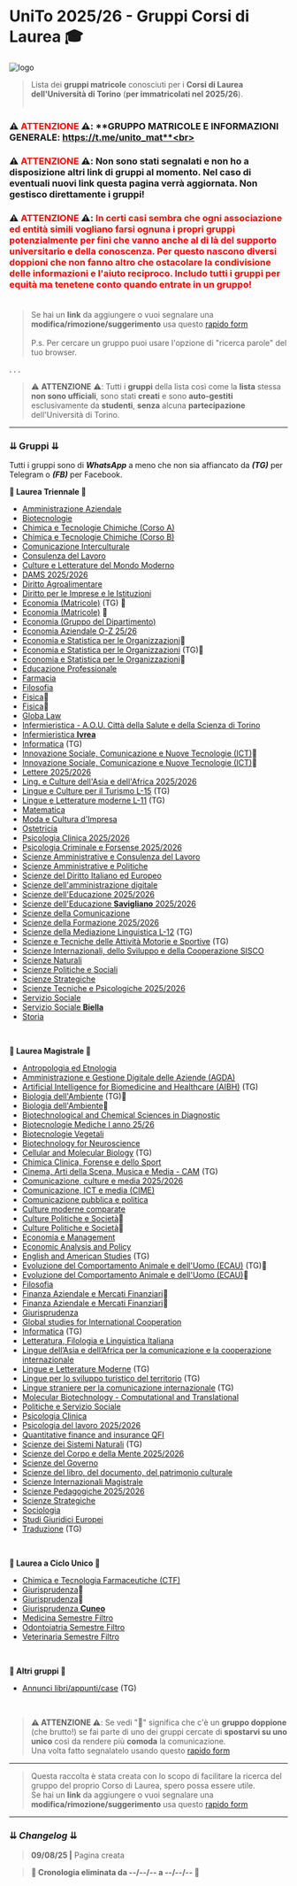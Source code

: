 # UniTo 2025/26 - Gruppi Corsi di Laurea 🎓

![logo](https://imgur.com/0j40uci.jpg)


> Lista dei **gruppi matricole** conosciuti per i **Corsi di Laurea dell'Università di Torino** (**per immatricolati nel 2025/26**).<br><br>

### ⚠️ **<span style="color:red">ATTENZIONE</span>** ⚠️:  **GRUPPO MATRICOLE E INFORMAZIONI GENERALE: https://t.me/unito_mat**<br>

### ⚠️ **<span style="color:red">ATTENZIONE</span>** ⚠️:  **Non sono stati segnalati e non ho a disposizione altri link di gruppi al momento.** Nel caso di **eventuali nuovi link** questa pagina verrà **aggiornata**. **Non gestisco direttamente i gruppi!**<br>

### ⚠️ **<span style="color:red">ATTENZIONE</span>** ⚠️:  **<span style="color:red">In certi casi sembra che ogni associazione ed entità simili vogliano farsi ognuna i propri gruppi potenzialmente per fini che vanno anche al di là del supporto universitario e della conoscenza. Per questo nascono diversi doppioni che non fanno altro che ostacolare la condivisione delle informazioni e l'aiuto reciproco. Includo tutti i gruppi per equità ma tenetene conto quando entrate in un gruppo!</span>**<br><br>

> Se hai un **link** da aggiungere o vuoi segnalare una **modifica/rimozione/suggerimento** usa questo [rapido form](https://rebrand.ly/form-gruppi-unito)<br><br>
>P.s. Per cercare un gruppo puoi usare l'opzione di "ricerca parole" del tuo browser.

. . .

>⚠️ **ATTENZIONE** ⚠️: Tutti i **gruppi** della lista così come la **lista** stessa **non sono ufficiali**, sono stati **creati** e sono **auto-gestiti** esclusivamente da **studenti**, **senza** alcuna **partecipazione** dell'Università di Torino.

***

### ⇊ Gruppi ⇊

Tutti i gruppi sono di _**WhatsApp**_ a meno che non sia affiancato da _**(TG)**_ per Telegram o _**(FB)**_ per Facebook.

**🔷 Laurea Triennale 🔷**

- [Amministrazione Aziendale](https://chat.whatsapp.com/GgZOxFhCyEv9sNNBTjDy9e?mode=ac_t)
- [Biotecnologie](https://chat.whatsapp.com/Dz6shnAtdyLHi02wcxUBaC?mode=ems_copy_t)
- [Chimica e Tecnologie Chimiche (Corso A)](https://chat.whatsapp.com/KqQVX51rnvB0jS5UpQl3t3)
- [Chimica e Tecnologie Chimiche (Corso B)](https://chat.whatsapp.com/FOZbBfxjFGO1e0psJJn7jw)
- [Comunicazione Interculturale](https://chat.whatsapp.com/FR9swW58jXV53R5NTTDO6F?mode=ac_t)
- [Consulenza del Lavoro](https://chat.whatsapp.com/I76Ei7hVHdKGGeb2SJpunA?mode=ac_t)
- [Culture e Letterature del Mondo Moderno](https://chat.whatsapp.com/CvTX43oHkxS8uOLIcZtWk0)
- [DAMS 2025/2026](https://chat.whatsapp.com/HMFPey9d1j4BNEUOI1jvDu?mode=ac_t)
- [Diritto Agroalimentare](https://chat.whatsapp.com/LwTyhxqDyfu709Cxw8aCXA?mode=ac_t)
- [Diritto per le Imprese e le Istituzioni](https://chat.whatsapp.com/DOPJhHF7Tn1CEDyweqMG9e?mode=ac_t)
- [Economia (Matricole)](https://t.me/+RRSXnZZnNeFjNWJk) (TG) 🔴
- [Economia (Matricole)](https://chat.whatsapp.com/BVQDas86pCQ00f0uYUstyA?mode=ems_share_t) 🔴
- [Economia (Gruppo del Dipartimento)](https://chat.whatsapp.com/GMNL6n8440x3omn7qA0CHl?mode=r_t)
- [Economia Aziendale O-Z  25/26](https://chat.whatsapp.com/KFoyQm5JD4b1k9L2bx8lUm?mode=ems_copy_c)
- [Economia e Statistica per le Organizzazioni](https://chat.whatsapp.com/DGlTukqFpzw66BXukHdvWy?mode=ems_wa_t)🔴
- [Economia e Statistica per le Organizzazioni](https://t.me/+EbuUHrC_RJtlMmNk) (TG)🔴 
- [Economia e Statistica per le Organizzazioni](https://chat.whatsapp.com/CpjRkLb6m3e4HW1iops28e?mode=ems_copy_t)🔴
- [Educazione Professionale](https://chat.whatsapp.com/KfjCoXyHS18F3tkpm55liI?mode=ac_t)
- [Farmacia](https://chat.whatsapp.com/KNoi5d43jbJ5Wk3diKS29F?mode=ems_copy_t)
- [Filosofia](https://chat.whatsapp.com/Btc36Q5kBKo1eb5zKFhUFQ?mode=ac_t)
- [Fisica](https://chat.whatsapp.com/FgaYqwxeqgF1SXazlDDq7W?mode=ac_t)🔴
- [Fisica](https://chat.whatsapp.com/EN7qhN9KJtaI2oPdIObkiY?mode=ac_t)🔴
- [Globa Law](https://chat.whatsapp.com/HZfHcmpjZvp2hrdeGz8NU8?mode=ac_t)
- [Infermieristica - A.O.U. Città della Salute e della Scienza di Torino](https://chat.whatsapp.com/F1pdJ0VH5LiGI1oWi3rKeg?mode=ems_copy_t)
- [Infermieristica **Ivrea**](https://chat.whatsapp.com/BSSQqR2v2oPBPAdICSVxjT?mode=ems_copy_t)
- [Informatica](https://t.me/+Ox2fUmU2Un4xYTM0) (TG)
- [Innovazione Sociale, Comunicazione e Nuove Tecnologie (ICT)](https://chat.whatsapp.com/IrlZwaJmSQpBtF4Dte6vaM)🔴
- [Innovazione Sociale, Comunicazione e Nuove Tecnologie (ICT)](https://chat.whatsapp.com/GGrLvdqZQNeD9XNyf7XhYO?mode=ac_t)🔴
- [Lettere 2025/2026](https://chat.whatsapp.com/CFKVJ5ZU3VY9ZtriysbldC?mode=ac_t)
- [Ling. e Culture dell'Asia e dell'Africa 2025/2026](https://chat.whatsapp.com/DZtunDcks1L3j5M7rSDjbz?mode=ac_t)
- [Lingue e Culture per il Turismo L-15](https://t.me/+dj2LGe4ud6VjMTM0) (TG)
- [Lingue e Letterature moderne L-11](https://t.me/+TFXPEX3bf0cxYTlk) (TG)
- [Matematica](https://chat.whatsapp.com/JSinxvUzVdyGqyqDz1OrXk?mode=ems_copy_c)
- [Moda e Cultura d'Impresa](https://chat.whatsapp.com/CHvNDksI6Vk4c9hu3PcNdd)
- [Ostetricia](https://chat.whatsapp.com/IxTCpQFXVATBOVIy12pHIw?mode=ems_copy_t)
- [Psicologia Clinica 2025/2026](https://chat.whatsapp.com/KwjW3kA7JUBD9vQw8f5OGi?mode=ac_t)
- [Psicologia Criminale e Forsense 2025/2026](https://chat.whatsapp.com/EtEfAbzCwDNG0HUYWnE4Hu?mode=ac_t)
- [Scienze Amministrative e Consulenza del Lavoro](https://chat.whatsapp.com/HV7xQBBEepA9qqsCxz7q3D?mode=ac_t)
- [Scienze Amministrative e Politiche](https://chat.whatsapp.com/G2BiFw5WdKy9WA6eMigK0R?mode=ac_t)
- [Scienze del Diritto Italiano ed Europeo](https://chat.whatsapp.com/En2KKe5COCSICddhqPxLAp?mode=ac_t)
- [Scienze dell'amministrazione digitale](https://chat.whatsapp.com/J7s1XC1cFlJ6RGX1EVh4Fj?mode=ac_t)
- [Scienze dell'Educazione 2025/2026](https://chat.whatsapp.com/KrNy12ktRLv2uFWS451ysd?mode=ac_t)
- [Scienze dell'Educazione **Savigliano** 2025/2026](https://chat.whatsapp.com/CQK6pZ4LzBwIssRcF4Nr5G?mode=ac_t)
- [Scienze della Comunicazione](https://chat.whatsapp.com/EG7OxlDF15r5dmDrw8adfX?mode=ac_t)
- [Scienze della Formazione 2025/2026](https://chat.whatsapp.com/EZWhh1qX7NMJkle8q77CtS?mode=ac_t)
- [Scienze della Mediazione Linguistica L-12](https://t.me/+L3wZ2BFYSCViZmVk) (TG)
- [Scienze e Tecniche delle Attività Motorie e Sportive](https://t.me/+F82y2VzhFwpiMTM0) (TG)
- [Scienze Internazionali, dello Sviluppo e della Cooperazione SISCO](https://chat.whatsapp.com/H95UVuxdoMBCVbKXUoRocn?mode=ac_t)
- [Scienze Naturali](https://chat.whatsapp.com/JAOJ7dgoGdTKqauurJr1VQ?mode=ems_share_c)
- [Scienze Politiche e Sociali](https://chat.whatsapp.com/K2V8RyyLPa97kQer3tS1mB?mode=ac_t)
- [Scienze Strategiche](https://chat.whatsapp.com/CiUqWceMb3r3rEdzuvxoLl?mode=ems_copy_t)
- [Scienze Tecniche e Psicologiche 2025/2026](https://chat.whatsapp.com/IheLmkHgSdsHS5yeZai4n0?mode=ac_t)
- [Servizio Sociale](https://chat.whatsapp.com/K2V8RyyLPa97kQer3tS1mB?mode=ac_t)
- [Servizio Sociale **Biella**](https://chat.whatsapp.com/BATeCt4c9Dm0ZbpLapYZ9U?mode=ac_t)
- [Storia](https://chat.whatsapp.com/H8DWXtSxxyg7qZfyBJm90K?mode=ac_t)


<br>

**🔶 Laurea Magistrale 🔶**

- [Antropologia ed Etnologia](https://chat.whatsapp.com/GnmhjTA6aBJKDoZ7xvWTFq?mode=ac_t)
- [Amministrazione e Gestione Digitale delle Aziende (AGDA)](https://chat.whatsapp.com/IdLOXFckVg25b8LKCRQQPz)
- [Artificial Intelligence for Biomedicine and Healthcare (AIBH)](https://t.me/aibh_unito) (TG)
- [Biologia dell'Ambiente](https://t.me/+NlY1jgQRMS1kMGU0) (TG)🔴
- [Biologia dell'Ambiente](https://chat.whatsapp.com/K0f566vjetTBEezjZp14ok?mode=ems_wa_c)🔴
- [Biotechnological and Chemical Sciences in Diagnostic](https://chat.whatsapp.com/Bv7rCKAKqqSG0YWVBggeZJ)
- [Biotecnologie Mediche I anno 25/26](https://chat.whatsapp.com/EsH3X5WsicGBxq98yWa2aB?mode=ems_wa_c)
- [Biotecnologie Vegetali](https://chat.whatsapp.com/KLi1daiGEJH4n8PU1OV656?mode=ems_copy_t)
- [Biotechnology for Neuroscience](https://chat.whatsapp.com/FkXTkJbEoMW9TzrBwOXVXe)
- [Cellular and Molecular Biology](http://t.me/unitocellularmolecularbiology) (TG)
- [Chimica Clinica, Forense e dello Sport](https://chat.whatsapp.com/EZkjzcXPO4z6mCFrWrSC2J)
- [Cinema, Arti della Scena, Musica e Media - CAM](https://t.me/+3ukhuJL1C65jMjI0) (TG)
- [Comunicazione, culture e media 2025/2026](https://chat.whatsapp.com/LTtFw5e5rtt3gGgtbkl6yk?mode=ac_t)
- [Comunicazione, ICT e media (CIME)](https://chat.whatsapp.com/EJoC0JLv2iyB1CHVplPYfL)
- [Comunicazione pubblica e politica](https://chat.whatsapp.com/Lmiig0sbE3BL0N5kPm9wYn?mode=ac_t)
- [Culture moderne comparate](https://chat.whatsapp.com/KTIT1a4hNwq7xwzf3JnF0z?mode=ac_t)
- [Culture Politiche e Società](https://chat.whatsapp.com/EtpMcYmlwy5EZRZrvJEmQr)🔴
- [Culture Politiche e Società](https://chat.whatsapp.com/EGxSTqKoiPt49dpc2nwC8w?mode=ac_t)🔴
- [Economia e Management](https://chat.whatsapp.com/LAnrjwz1VWEDwiw1wk6Gwf?mode=ems_copy_c)
- [Economic Analysis and Policy](https://chat.whatsapp.com/Ds4bAjtfn0L8CQUcHr7lXZ?mode=ac_t)
- [English and American Studies](https://t.me/+Taf8W3V3m8E3Njk0) (TG)
- [Evoluzione del Comportamento Animale e dell'Uomo (ECAU)](https://t.me/+3_22ESv1HutlMWE0) (TG)🔴
- [Evoluzione del Comportamento Animale e dell'Uomo (ECAU)](https://chat.whatsapp.com/LrRHropLTHAB3sBjVUX6BT)🔴
- [Filosofia](https://chat.whatsapp.com/Ky1mJWr4Vzs9sOwtce5tsk?mode=ac_t)
- [Finanza Aziendale e Mercati Finanziari](https://chat.whatsapp.com/CUWWBL98AwnCQl5r22H5eb?mode=ems_copy_t)🔴
- [Finanza Aziendale e Mercati Finanziari](https://chat.whatsapp.com/CG0230M02n45Ck7z6osb0c)🔴
- [Giurisprudenza](https://chat.whatsapp.com/DHkFSr6KUMnEkzwvdRQMIC?mode=ac_t)
- [Global studies for International Cooperation](https://chat.whatsapp.com/BeMVIufVV9624BozqkRNIm?mode=ac_t)
- [Informatica](https://t.me/joinchat/BbqyERQcACYhQFEO1iJD2g) (TG)
- [Letteratura, Filologia e Linguistica Italiana](https://chat.whatsapp.com/Bv5ASB1gfQWHoLc17FHXZp)
- [Lingue dell’Asia e dell’Africa per la comunicazione e la cooperazione internazionale](https://chat.whatsapp.com/BBL6Mc9IXj31V9Sqtlsn1R?mode=ems_copy_c)
- [Lingue e Letterature Moderne](https://t.me/+jG9IxuXyzDFkODNk) (TG)
- [Lingue per lo sviluppo turistico del territorio](https://t.me/+a7hp_6ZXYDdkZTU0) (TG)
- [Lingue straniere per la comunicazione internazionale](https://t.me/+r6b7l-jnKidlZjM8) (TG)
- [Molecular Biotechnology - Computational and Translational](https://chat.whatsapp.com/C6w0lVfpClTEqK7ZM30Rir?mode=ems_copy_t)
- [Politiche e Servizio Sociale](https://chat.whatsapp.com/LSPM7ZESvLA21VKXXpKmcg?mode=ac_t)
- [Psicologia Clinica](https://chat.whatsapp.com/HRxPkY8UI2FA5wtvChflxr)
- [Psicologia del lavoro 2025/2026](https://chat.whatsapp.com/FWhrNpzeXvFGa4UJOn2kTE?mode=ac_t)
- [Quantitative finance and insurance QFI](https://chat.whatsapp.com/Imh6cP6ThJY0Y7FG4XTvZk?mode=ac_t)
- [Scienze dei Sistemi Naturali](https://t.me/+-tAjWGK6LOE1NmNk) (TG) 
- [Scienze del Corpo e della Mente 2025/2026](https://chat.whatsapp.com/KMLV0bRFv03Fc6bowT7ihs?mode=ac_t)
- [Scienze del Governo](https://chat.whatsapp.com/K2V8RyyLPa97kQer3tS1mB?mode=ac_t)
- [Scienze del libro, del documento, del patrimonio culturale](https://chat.whatsapp.com/Exgl49Os7nOKFVPgPzkcJt?mode=ac_t)
- [Scienze Internazionali Magistrale](https://chat.whatsapp.com/K2V8RyyLPa97kQer3tS1mB?mode=ac_t)
- [Scienze Pedagogiche 2025/2026](https://chat.whatsapp.com/FhlDFSDWd28EV0M0ts5T90?mode=ac_t)
- [Scienze Strategiche](https://chat.whatsapp.com/CiUqWceMb3r3rEdzuvxoLl?mode=ems_copy_t)
- [Sociologia](https://chat.whatsapp.com/KZkTt7KX4Xb7jK8iK6BNk2?mode=ac_t)
- [Studi Giuridici Europei](https://chat.whatsapp.com/Bs8N3ylKFOqK4UkBOVSQM0?mode=ac_t)
- [Traduzione](https://t.me/+cuO-ZYFpXok3ODhk) (TG)

<br>

**🔷 Laurea a Ciclo Unico 🔷**
- [Chimica e Tecnologia Farmaceutiche (CTF)](https://chat.whatsapp.com/BP609sv7ZS235ArGiV8xAk?mode=ems_copy_c)
- [Giurisprudenza](https://chat.whatsapp.com/DHkFSr6KUMnEkzwvdRQMIC?mode=ac_t)🔴
- [Giurisprudenza](https://chat.whatsapp.com/EOistDMuPz8BmkOgghBp5q?mode=ac_t)🔴
- [Giurisprudenza **Cuneo**](https://chat.whatsapp.com/BXOHFJM6wF73mjJ5NbsOYQ?mode=ac_t)
- [Medicina Semestre Filtro](https://t.me/+AN5Ro9QlSgU4OGZk?fbclid=PAdGRjcAMk7hxleHRuA2FlbQIxMQABpzJX2t64Ts-MmlLqhjtNge8jEY7xxCWkE1R2_wAju55o8kIuiZAjyr_sf0Ak_aem_zFATpWCUGbYzGl5FHOd7Aw)
- [Odontoiatria Semestre Filtro](https://t.me/+AN5Ro9QlSgU4OGZk?fbclid=PAdGRjcAMk7hxleHRuA2FlbQIxMQABpzJX2t64Ts-MmlLqhjtNge8jEY7xxCWkE1R2_wAju55o8kIuiZAjyr_sf0Ak_aem_zFATpWCUGbYzGl5FHOd7Aw)
- [Veterinaria Semestre Filtro](https://t.me/+AN5Ro9QlSgU4OGZk?fbclid=PAdGRjcAMk7hxleHRuA2FlbQIxMQABpzJX2t64Ts-MmlLqhjtNge8jEY7xxCWkE1R2_wAju55o8kIuiZAjyr_sf0Ak_aem_zFATpWCUGbYzGl5FHOd7Aw)


<br>

**🔶 Altri gruppi 🔶**

- [Annunci libri/appunti/case](https://t.me/annunci_unito) (TG)

<br>

>**⚠️ ATTENZIONE ⚠️**: Se vedi "🔴" significa che c'è un **gruppo doppione** (che brutto!) se fai parte di uno dei gruppi cercate di **spostarvi su uno unico** così da rendere più **comoda** la comunicazione.<br>
>Una volta fatto segnalatelo usando questo [rapido form](https://rebrand.ly/form-gruppi-unito)

***

>Questa raccolta è stata creata con lo scopo di facilitare la ricerca del gruppo del proprio Corso di Laurea, spero possa essere utile.<br>
>Se hai un **link** da aggiungere o vuoi segnalare una **modifica/rimozione/suggerimento** usa questo [rapido form](https://rebrand.ly/form-gruppi-unito)

***

### ⇊ *Changelog* ⇊

>**09/08/25 |** Pagina creata<br>

>**🔺 Cronologia eliminata da --/--/-- a  --/--/-- 🔺**<br>


<!-- 
CRONOLOGIA VECCHIA



-->
